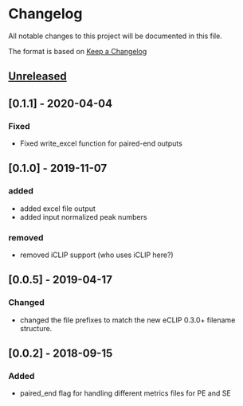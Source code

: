 # Changelog
All notable changes to this project will be documented in this file.

The format is based on [Keep a Changelog](http://keepachangelog.com/en/1.0.0/)

## [Unreleased]

## [0.1.1] - 2020-04-04
### Fixed
- Fixed write_excel function for paired-end outputs

## [0.1.0] - 2019-11-07
### added
- added excel file output
- added input normalized peak numbers

### removed
- removed iCLIP support (who uses iCLIP here?)

## [0.0.5] - 2019-04-17
### Changed
- changed the file prefixes to match the new eCLIP 0.3.0+ filename structure.

## [0.0.2] - 2018-09-15

### Added
- paired_end flag for handling different metrics files for PE and SE

[Unreleased]: https://github.com/byee4/QC...HEAD

